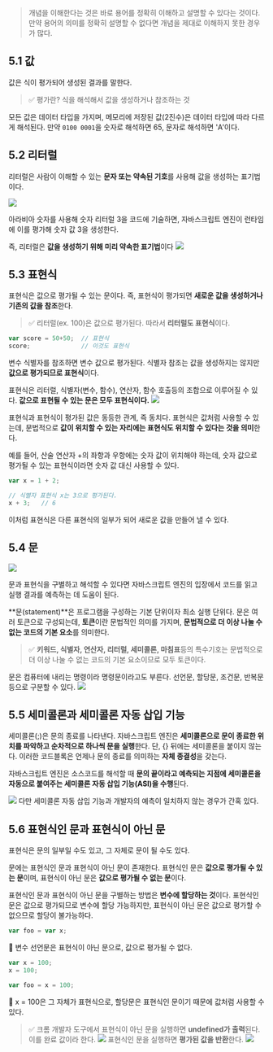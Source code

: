 > 개념을 이해한다는 것은 바로 용어를 정확히 이해하고 설명할 수 있다는 것이다. 만약 용어의 의미를 정확히 설명할 수 없다면 개념을 제대로 이해하지 못한 경우가 많다.

## 5.1 값
값은 식이 평가되어 생성된 결과를 말한다.

> ✅ 평가란? 식을 해석해서 값을 생성하거나 참조하는 것

모든 값은 데이터 타입을 가지며, 메모리에 저장된 값(2진수)은 데이터 타입에 따라 다르게 해석된다. 만약 `0100 0001`을 숫자로 해석하면 65, 문자로 해석하면 'A'이다.

## 5.2 리터럴
리터럴은 사람이 이해할 수 있는 **문자 또는 약속된 기호**를 사용해 값을 생성하는 표기법이다.

![](https://velog.velcdn.com/images/hyean03/post/d876504c-423d-4ed7-bcf9-8b975b410936/image.png)

아라비아 숫자를 사용해 숫자 리터럴 3을 코드에 기술하면, 자바스크립트 엔진이 런타임에 이를 평가해 숫자 값 3을 생성한다.

즉, 리터럴은 **값을 생성하기 위해 미리 약속한 표기법**이다
![](https://velog.velcdn.com/images/hyean03/post/52abc00d-fca4-4ecc-8234-c80db77b0ffd/image.png)

## 5.3 표현식
표현식은 값으로 평가될 수 있는 문이다.
즉, 표현식이 평가되면 **새로운 값을 생성하거나 기존의 값을 참조**한다.

> ✅ 리터럴(ex. 100)은 값으로 평가된다. 따라서 **리터럴도 표현식**이다.

```javascript
var score = 50+50;  // 표현식
score;              // 이것도 표현식
```

변수 식별자를 참조하면 변수 값으로 평가된다. 
식별자 참조는 값을 생성하지는 않지만 **값으로 평가되므로 표현식**이다.

표현식은 리터럴, 식별자(변수, 함수), 연산자, 함수 호출등의 조합으로 이루어질 수 있다.
**값으로 표현될 수 있는 문은 모두 표현식이다.**
![](https://velog.velcdn.com/images/hyean03/post/1a7da565-5361-4567-b134-8786d85fbafc/image.png)

표현식과 표현식이 평가된 값은 동등한 관계, 즉 동치다.
표현식은 값처럼 사용할 수 있는데, 문법적으로 **값이 위치할 수 있는 자리에는 표현식도 위치할 수 있다는 것을 의미**한다.

예를 들어, 산술 연산자 +의 좌항과 우항에는 숫자 값이 위치해야 하는데, 숫자 값으로 평가될 수 있는 표현식이라면 숫자 값 대신 사용할 수 있다.
```javascript
var x = 1 + 2;  

// 식별자 표현식 x는 3으로 평가된다.
x + 3;   // 6
```
이처럼 표현식은 다른 표현식의 일부가 되어 새로운 값을 만들어 낼 수 있다.

## 5.4 문
![](https://velog.velcdn.com/images/hyean03/post/5dbbfeff-a540-4c76-98b9-c1709cebbec8/image.png)

문과 표현식을 구별하고 해석할 수 있다면 자바스크립트 엔진의 입장에서 코드를 읽고 실행 결과를 예측하는 데 도움이 된다.

**문(statement)**은 프로그램을 구성하는 기본 단위이자 최소 실행 단위다.
문은 여러 토큰으로 구성되는데, **토큰**이란 문법적인 의미를 가지며, **문법적으로 더 이상 나눌 수 없는 코드의 기본 요소**를 의미한다.

> ✅ **키워드, 식별자, 연산자, 리터럴, 세미콜론, 마침표**등의 특수기호는 문법적으로 더 이상 나눌 수 없는 코드의 기본 요소이므로 모두 토큰이다.

문은 컴퓨터에 내리는 명령이라 명령문이라고도 부른다. 선언문, 할당문, 조건문, 반복문등으로 구분할 수 있다.
![](https://velog.velcdn.com/images/hyean03/post/70506034-0d17-4dfc-b51a-6e2265f18e8f/image.png)

## 5.5 세미콜론과 세미콜론 자동 삽입 기능
세미콜론(;)은 문의 종료를 나타낸다.
자바스크립트 엔진은 **세미콜론으로 문이 종료한 위치를 파악하고 순차적으로 하나씩 문을 실행**한다.
단, {} 뒤에는 세미콜론을 붙이지 않는다. 이러한 코드블록은 언제나 문의 종료를 의미하는 **자체 종결성**을 갖는다.

자바스크립트 엔진은 소스코드를 해석할 때 **문의 끝이라고 예측되는 지점에 세미콜론을 자동으로 붙여주는 세미콜론 자동 삽입 기능(ASI)을 수행**된다.

![](https://velog.velcdn.com/images/hyean03/post/a6328a42-0626-4a08-bf52-8abafb4ce974/image.png)
다만 세미콜론 자동 삽입 기능과 개발자의 예측이 일치하지 않는 경우가 간혹 있다.

## 5.6 표현식인 문과 표현식이 아닌 문
표현식은 문의 일부일 수도 있고, 그 자체로 문이 될 수도 있다.

문에는 표현식인 문과 표현식이 아닌 문이 존재한다.
표현식인 문은 **값으로 평가될 수 있는 문**이며, 표현식이 아닌 문은 **값으로 평가될 수 없는 문**이다.

표현식인 문과 표현식이 아닌 문을 구별하는 방법은 **변수에 할당하는 것**이다.
표현식인 문은 값으로 평가되므로 변수에 할당 가능하지만, 표현식이 아닌 문은 값으로 평가할 수 없으므로 할당이 불가능하다.

```javascript
var foo = var x;
```
🔼 변수 선언문은 표현식이 아닌 문으로, 값으로 평가될 수 없다.

```javascript
var x = 100;
x = 100;

var foo = x = 100;
```
🔼 x = 100은 그 자체가 표현식으로, 할당문은 표현식인 문이기 때문에 값처럼 사용할 수 있다.

> ✅ 크롬 개발자 도구에서 표현식이 아닌 문을 실행하면 **undefined가 출력**된다. 이를 완료 값이라 한다.
![](https://velog.velcdn.com/images/hyean03/post/d08ccbad-a7f0-46aa-9ab8-a7a23299c863/image.png)
표현식인 문을 실행하면 **평가된 값을 반환**한다.
![](https://velog.velcdn.com/images/hyean03/post/99304ea7-c375-4a4c-8bd3-b47a3e109af6/image.png)


